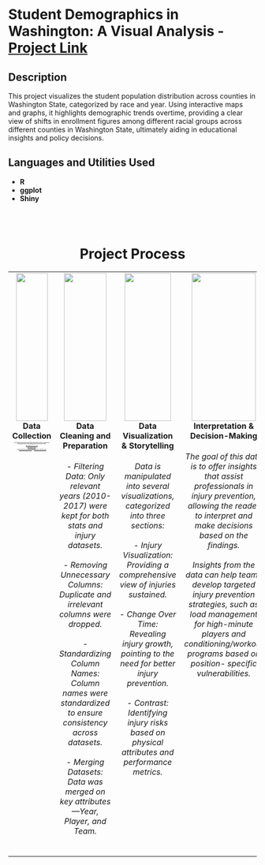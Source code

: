 <h1>Student Demographics in Washington: A Visual Analysis - <a href="https://moriojac.shinyapps.io/wa_app/">Project Link</a> </h1>


<h2>Description</h2>
This project visualizes the student population distribution across counties in Washington State, categorized by race and year. Using interactive maps and graphs, it highlights demographic trends overtime, providing a clear view of shifts in enrollment figures among different racial groups across different counties in Washington State, ultimately aiding in educational insights and policy decisions.  
<br />


<h2>Languages and Utilities Used</h2>

- <b>R</b> 
- <b>ggplot</b>
- <b>Shiny</b>

<br><br>

<div align="center">
  <h1>Project Process</h1>
</div>

<table width="100%" style="table-layout: fixed;">
  <tr>
    <td align="center" valign="top" width="25%">
      <div>
        <img src="InjuryProject_P1.png" style="width: 90%; height: 300px; object-fit: cover;" />
        <b>Data Collection</b>
        <br>
        <h6 style="text-align: center; min-height: 150px; font-size: 2px;">
          For this project, data was collected from two primary sources: an NBA injury catalog and an NBA stats catalog, which can be found below.
          <br><br> <a href="https://www.kaggle.com/datasets/ghopkins/nba-injuries-2010-2018">NBA Injuries 2010-2020</a>
          <br><br> <a href="https://www.kaggle.com/datasets/drgilermo/nba-players-stats?select=Seasons_Stats.csv">NBA Player Stats</a>
          <br><br> (via <a href="https://prosportstransactions.com/"> prosportstransactions.com </a> and <a href="https://www.basketball-reference.com/"> basketball-reference.com</a>)
        </h6>
      </div>
    </td>
    <td align="center" valign="top" width="25%">
      <div>
        <img src="InjuryProject_P2.png" style="width: 90%; height: 300px; object-fit: cover;" />
        <b>Data Cleaning and Preparation</b>
        <h6 style="text-align: center; min-height: 150px;">
          - Filtering Data: Only relevant years (2010-2017) were kept for both stats and injury datasets.
         <br><br> - Removing Unnecessary Columns: Duplicate and irrelevant columns were dropped.
         <br><br> - Standardizing Column Names: Column names were standardized to ensure consistency across datasets.
         <br><br> - Merging Datasets: Data was merged on key attributes—Year, Player, and Team.
        </h6>
      </div>
    </td>
    <td align="center" valign="top" width="25%">
      <div>
        <img src="InjuryProject_P3.png" style="width: 90%; height: 300px; object-fit: cover;" />
        <b>Data Visualization & Storytelling</b>
        <h6 style="text-align: center; min-height: 150px;">
          Data is manipulated into several visualizations, categorized into three sections:
         <br><br> - Injury Visualization: Providing a comprehensive view of injuries sustained.
         <br><br> - Change Over Time: Revealing injury growth, pointing to the need for better injury prevention.
         <br><br> - Contrast: Identifying injury risks based on physical attributes and performance metrics.
        </h6>
      </div>
    </td>
    <td align="center" valign="top" width="25%">
      <div>
        <img src="InjuryProject_P4.png" style="width: 90%; height: 300px; object-fit: cover;" />
        <b>Interpretation & Decision-Making</b>
        <h6 style="text-align: center; min-height: 150px;">
          The goal of this data is to offer insights that assist professionals in injury prevention, allowing the reader to interpret and make decisions based on the findings.
         <br><br> Insights from the data can help teams develop targeted injury prevention strategies, such as load management for high-minute players and conditioning/workout programs based on position-             specific vulnerabilities.
        </h6>
      </div>
    </td>
  </tr>
</table>
